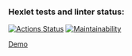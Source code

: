### Hexlet tests and linter status:
[![Actions Status](https://github.com/zitaker/python-project-83/workflows/hexlet-check/badge.svg)](https://github.com/zitaker/python-project-83/actions)
[![Maintainability](https://api.codeclimate.com/v1/badges/1871fbf00e66f9f7fca4/maintainability)](https://codeclimate.com/github/zitaker/python-project-83/maintainability)

[Demo](https://page-analyzer-of-the-georgia.onrender.com/)  

